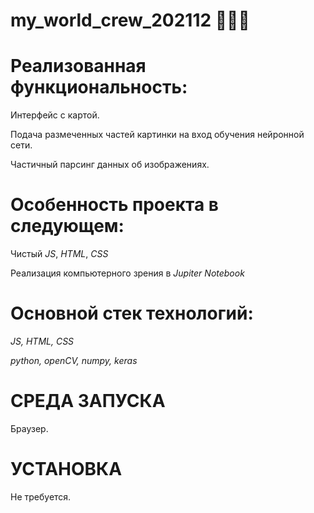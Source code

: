 # my_world_crew_202112 👶🎄🎎

# Реализованная функциональность:
Интерфейс с картой.

Подача размеченных частей картинки на вход обучения нейронной сети.

Частичный парсинг данных об изображениях.

# Особенность проекта в следующем:
Чистый *JS*, *HTML*, *CSS*

Реализация компьютерного зрения в *Jupiter Notebook*

# Основной стек технологий:
*JS, HTML, CSS*

*python, openCV, numpy, keras*

# СРЕДА ЗАПУСКА
Браузер.

# УСТАНОВКА
Не требуется.
